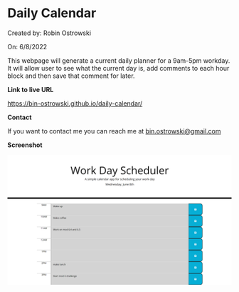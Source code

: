 # Daily Calendar

Created by: Robin Ostrowski

On: 6/8/2022

This webpage will generate a current daily planner for a 9am-5pm workday. It will allow user to see what the current day is, add comments to each hour block and then save that comment for later.

**Link to live URL**

https://bin-ostrowski.github.io/daily-calendar/

**Contact**

If you want to contact me you can reach me at bin.ostrowski@gmail.com

**Screenshot**

![Screenshot](screenshot.png)